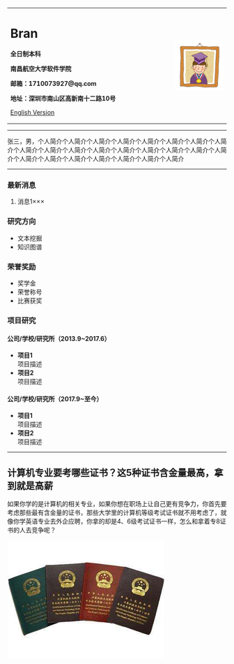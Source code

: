 <div>
<table border="0">
  <tr>
    <td width="75%">
      <h1>Bran</h1>
      <p><b>全日制本科</b></p>
      <p><b>南昌航空大学软件学院</b></p>
      <p><b>邮箱：1710073927@qq.com</b></p>
      <p><b>地址：深圳市南山区高新南十二路10号</b></p>
      <p><a href="/index-en.html">English Version</a></p>
    </td>
    <td width="25%">
      <img src="/zhengjianzhao.jpg" width="100%">
    </td>
  </tr>
</table>
</div>

---

张三，男，个人简介个人简介个人简介个人简介个人简介个人简介个人简介个人简介个人简介个人简介个人简介个人简介个人简介个人简介个人简介个人简介个人简介个人简介个人简介个人简介个人简介个人简介个人简介个人简介

---

### 最新消息
1. 消息1×××

### 研究方向
- 文本挖掘
- 知识图谱

### 荣誉奖励
- 奖学金
- 荣誉称号
- 比赛获奖

### 项目研究
#### 公司/学校/研究所（2013.9~2017.6）
- **项目1**  
项目描述
- **项目2**  
项目描述

#### 公司/学校/研究所（2017.9~至今）
- **项目1**  
项目描述
- **项目2**  
项目描述


---
## 计算机专业要考哪些证书？这5种证书含金量最高，拿到就是高薪

如果你学的是计算机的相关专业，如果你想在职场上让自己更有竞争力，你首先要考虑那些最有含金量的证书，那些大学里的计算机等级考试证书就不用考虑了，就像你学英语专业去外企应聘，你拿的却是4、6级考试证书一样，怎么和拿着专8证书的人去竞争呢？

![](https://github.com/BranPeng/BranPeng.github.io/blob/master/Soft.jpeg)

